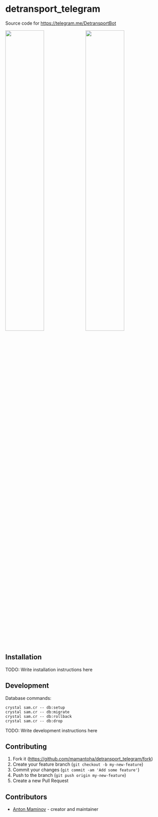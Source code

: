 # detransport_telegram

Source code for <https://telegram.me/DetransportBot>

<p>
  <img src="https://github.com/mamantoha/detransport_telegram/blob/master/screenshots/screenshot1.jpg?raw=true" width="49%" />
  <img src="https://github.com/mamantoha/detransport_telegram/blob/master/screenshots/screenshot2.jpg?raw=true" width="49%" />
</p>

## Installation

TODO: Write installation instructions here

## Development

Database commands:

```console
crystal sam.cr -- db:setup
crystal sam.cr -- db:migrate
crystal sam.cr -- db:rollback
crystal sam.cr -- db:drop
```

TODO: Write development instructions here

## Contributing

1. Fork it (<https://github.com/mamantoha/detransport_telegram/fork>)
2. Create your feature branch (`git checkout -b my-new-feature`)
3. Commit your changes (`git commit -am 'Add some feature'`)
4. Push to the branch (`git push origin my-new-feature`)
5. Create a new Pull Request

## Contributors

- [Anton Maminov](https://github.com/mamantoha) - creator and maintainer
